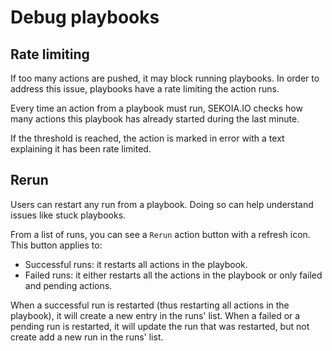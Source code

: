 # Debug playbooks

## Rate limiting

If too many actions are pushed, it may block running playbooks. In order to address this issue, playbooks have a rate limiting the action runs.

Every time an action from a playbook must run, SEKOIA.IO checks how many actions this playbook has already started during the last minute. 

If the threshold is reached, the action is marked in error with a text explaining it has been rate limited.

## Rerun

Users can restart any run from a playbook. Doing so can help understand issues like stuck playbooks.

From a list of runs, you can see a `Rerun` action button with a refresh icon. This button applies to: 

- Successful runs: it restarts all actions in the playbook. 
- Failed runs: it either restarts all the actions in the playbook or only failed and pending actions.

When a successful run is restarted (thus restarting all actions in the playbook), it will create a new entry in the runs' list. 
When a failed or a pending run is restarted, it will update the run that was restarted, but not create add a new run in the runs' list.
